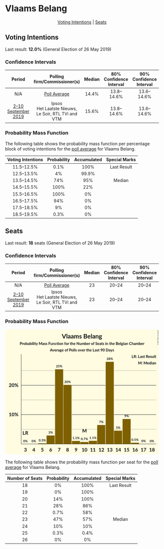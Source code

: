 # Vlaams Belang

<p align="center"><a href="#voting-intentions">Voting Intentions</a> | <a href="#seats">Seats</a></p>

## Voting Intentions

Last result: **12.0%** (General Election of 26 May 2019)

### Confidence Intervals

| Period     | Polling firm/Commissioner(s) | Median | 80% Confidence Interval | 90% Confidence Interval | 95% Confidence Interval | 99% Confidence Interval |
|:----------:|:----------------:|:-----------:|:-----------------------:|:-----------------------:|:-----------------------:|:-----------------------:|
| N/A | [Poll Average](average.html) | 14.4% | 13.8–14.6% | 13.6–14.6% | 13.4–14.7% | 13.0–14.7% |
| [2–10 September 2019](2019-09-10-Ipsos.html) | Ipsos <br> Het Laatste Nieuws, Le Soir, RTL TVi and VTM | 15.6% | 13.8–14.6% | 13.6–14.6% | 13.4–14.7% | 13.0–14.7% |

### Probability Mass Function

The following table shows the probability mass function per percentage block of voting intentions for the [poll average](average.html) for Vlaams Belang.

| Voting Intentions | Probability | Accumulated | Special Marks |
|:-----------------:|:-----------:|:-----------:|:-------------:|
| 11.5–12.5% | 0.1% | 100% | Last Result |
| 12.5–13.5% | 4% | 99.9% |  |
| 13.5–14.5% | 74% | 95% | Median |
| 14.5–15.5% | 100% | 22% |  |
| 15.5–16.5% | 100% | 0% |  |
| 16.5–17.5% | 94% | 0% |  |
| 17.5–18.5% | 9% | 0% |  |
| 18.5–19.5% | 0.3% | 0% |  |


## Seats

Last result: **18** seats (General Election of 26 May 2019)

### Confidence Intervals

| Period     | Polling firm/Commissioner(s) | Median | 80% Confidence Interval | 90% Confidence Interval | 95% Confidence Interval | 99% Confidence Interval |
|:----------:|:----------------:|:------:|:-----------------------:|:-----------------------:|:-----------------------:|:-----------------------:|
| N/A | [Poll Average](average.html) | 23 | 20–24 | 20–24 | 20–24 | 20–24 |
| [2–10 September 2019](2019-09-10-Ipsos.html) | Ipsos <br> Het Laatste Nieuws, Le Soir, RTL TVi and VTM | 23 | 20–24 | 20–24 | 20–24 | 20–24 |

### Probability Mass Function

![Graph with seats probability mass function not yet produced](average-seats-pmf-vlaamsbelang.png "Seats Probability Mass Function")

The following table shows the probability mass function per seat for the [poll average](average.html) for Vlaams Belang.

| Number of Seats | Probability | Accumulated | Special Marks |
|:---------------:|:-----------:|:-----------:|:-------------:|
| 18 | 0% | 100% | Last Result |
| 19 | 0% | 100% |  |
| 20 | 14% | 100% |  |
| 21 | 28% | 86% |  |
| 22 | 0.7% | 58% |  |
| 23 | 47% | 57% | Median |
| 24 | 10% | 10% |  |
| 25 | 0.3% | 0.4% |  |
| 26 | 0% | 0% |  |


